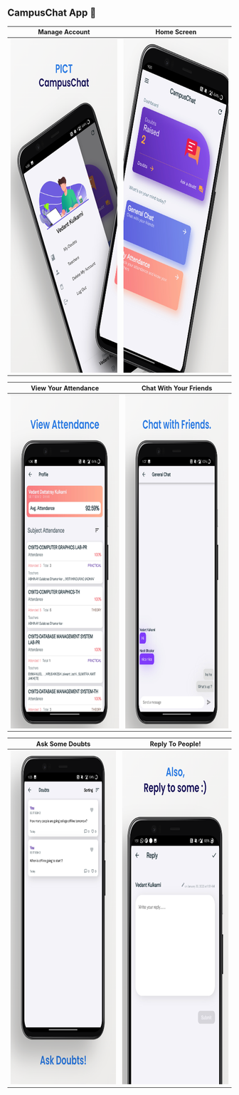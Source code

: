 <br/>

## CampusChat App 🚀


|**Manage Account**|**Home Screen**|
|---|---|
|<img src="https://github.com/vedantkulkarni/CampusChat/raw/Day1/mockups/drawer.png" height="750"/>|<img src="https://github.com/vedantkulkarni/CampusChat/raw/Day1/mockups/home.png" height="750"/>|

|**View Your Attendance**|**Chat With Your Friends**|
|---|---|
|<img src="https://github.com/vedantkulkarni/CampusChat/raw/Day1/mockups/attendance.png" height="750"/>|<img src="https://github.com/vedantkulkarni/CampusChat/raw/Day1/mockups/chat.png" height="750"/>|

|**Ask Some Doubts**|**Reply To People!**|
|---|---|
|<img src="https://github.com/vedantkulkarni/CampusChat/raw/Day1/mockups/doubts.png" height="750"/>|<img src="https://github.com/vedantkulkarni/CampusChat/raw/Day1/mockups/reply.png" height="750"/>|

<br/>
